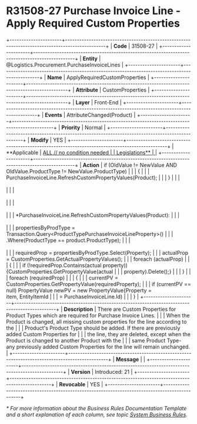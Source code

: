 ﻿---
erp.type: front-end-business-rule
erp.entity: Logistics.Procurement.PurchaseInvoiceLines
---

# R31508-27 Purchase Invoice Line - Apply Required Custom Properties
+----------------------+-----------------------------------------------------------------------------------------------+
| **Code**             | 31508-27                                                                                      |
+----------------------+-----------------------------------------------------------------------------------------------+
| **Entity**           | @Logistics.Procurement.PurchaseInvoiceLines                                                   |
+----------------------+-----------------------------------------------------------------------------------------------+
| **Name**             | ApplyRequiredCustomProperties                                                                 |
+----------------------+-----------------------------------------------------------------------------------------------+
| **Attribute**        | CustomProperties                                                                              |
+----------------------+-----------------------------------------------------------------------------------------------+
| **Layer**            | Front-End                                                                                     |
+----------------------+-----------------------------------------------------------------------------------------------+
| **Events**           | AttributeChanged(Product)                                                                     |
+----------------------+-----------------------------------------------------------------------------------------------+
| **Priority**         | Normal                                                                                        |
+----------------------+-----------------------------------------------------------------------------------------------+
| **Modify**           | YES                                                                                           |
+----------------------+-----------------------------------------------------------------------------------------------+
| **Applicable         | [ALL // no condition needed                                                                   |
| Legislations**       | ](xref:applicable-legislations)                                                               |
+----------------------+-----------------------------------------------------------------------------------------------+
| **Action**           | if (OldValue != NewValue AND OldValue.ProductType != NewValue.ProductType)                    |
|                      | {                                                                                             |
|                      | PurchaseInvoiceLine.RefreshCustomPropertyValues(Product);                                     |
|                      | }                                                                                             |
|                      | <br/><br/>                                                                                    |
|                      | <br/><br/>                                                                                    |
|                      | <br/><br/>                                                                                    |
|                      | \*PurchaseInvoiceLine.RefreshCustomPropertyValues(Product):                                   |
|                      | <br/><br/>                                                                                    |
|                      | propertiesByProdType = Transaction.Query\<ProductTypePurchaseInvoiceLineProperty\>()          |
|                      | .Where(ProductType == product.ProductType);                                                   |
|                      | <br/><br/>                                                                                    |
|                      | requiredProp = propertiesByProdType.Select(Property);                                         |
|                      | actualProp = CustomProperties.GetActualPropertyValues();                                      |
|                      | foreach (actualProp)                                                                          |
|                      | {                                                                                             |
|                      | if (!requiredProp.Contains(actual property)){CustomProperties.GetPropertyValue(actual         |
|                      | property).Delete();}                                                                          |
|                      | }                                                                                             |
|                      | foreach (requiredProp)                                                                        |
|                      | {                                                                                             |
|                      | currentPV = CustomProperties.GetPropertyValue(requiredProperty);                              |
|                      | if (currentPV == null) PropertyValue newPV = new PropertyValue{Property = item, EntityItemId  |
|                      | = PurchaseInvoiceLine.Id)                                                                     |
|                      | }                                                                                             |
+----------------------+-----------------------------------------------------------------------------------------------+
| **Description**      | There are Custom Properties for Product Types which are required for Purchase Invoice Lines.  |
|                      | When the Product is changed, all missing custom properties for the line according to the      |
|                      | Product\'s Product Type should be added. If there are previously added Custom Properties for  |
|                      | the line, they are deleted, except when the Product is changed to another Product with the    |
|                      | same Product Type- any previously added Custom Properties for the line will remain unchanged. |
+----------------------+-----------------------------------------------------------------------------------------------+
| **Message**          |                                                                                               |
+----------------------+-----------------------------------------------------------------------------------------------+
| **Version**          | Introduced: 21                                                                                |
+----------------------+-----------------------------------------------------------------------------------------------+
| **Revocable**        | YES                                                                                           |
+----------------------+-----------------------------------------------------------------------------------------------+

*\* For more information about the Business Rules Documentation Template and a short explanation of each column, see
topic [System Business Rules](../templates/template-description-system-business-rules.md).*
